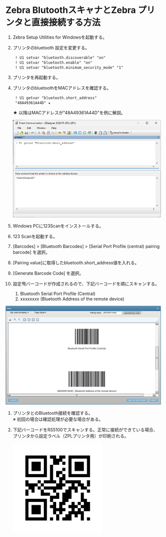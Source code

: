 # Zebra BlutoothスキャナとZebra プリンタと直接接続する方法

1. Zebra Setup Utilities for Windowsを起動する。

1. プリンタのbluetooth 設定を変更する。

        ! U1 setvar "bluetooth.discoverable" "on"
        ! U1 setvar "bluetooth.enable" "on"
        ! U1 setvar "bluetooth.minimum_security_mode" "1"

1. プリンタを再起動する。

1. プリンタのbluetoothをMACアドレスを確認する。

        ! U1 getvar "bluetooth.short_address"
        "48A49361A44D" ★
    ★ 以降はMACアドレスが"48A49361A44D"を例に解説。

    ![Alt text](image.png)

1. Windows PCに123Scanをインストールする。

1. 123 Scanを起動する。

1. [Barcodes] > [Bluetooth Barcodes] > [Serial Port Profile (central) pairing barcode] を選択。

1. [Pairing value]に取得したbluetooth.short_address値を入れる。

1. [Generate Barcode Code] を選択。


1. 設定甩バーコードが作成されるので、下記バーコードを順にスキャンする。

    1. Bluetooth Serial Port Profile (Central)
    2. xxxxxxxx (Bluetooth Address of the remote device)

![Alt text](image-2.png)

1. プリンタとのBluetooth接続を確認する。  
    ※ 初回の場合は確認処理が必要な場合がある。

1. 下記バーコードをRS5100でスキャンする。正常に接続ができている場合、プリンタから設定ラベル（ZPLプリンタ用）が印刷される。

    ![Alt text](qrcode_202307131407-1.png)

